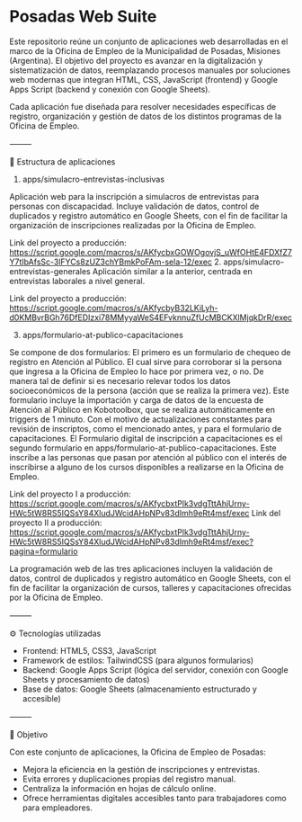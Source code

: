 # Posadas Web Suite

Este repositorio reúne un conjunto de aplicaciones web desarrolladas en el marco de la Oficina de Empleo de la Municipalidad de Posadas, Misiones (Argentina).
El objetivo del proyecto es avanzar en la digitalización y sistematización de datos, reemplazando procesos manuales por soluciones web modernas que integran HTML, CSS, JavaScript (frontend) y Google Apps Script (backend y conexión con Google Sheets).

Cada aplicación fue diseñada para resolver necesidades específicas de registro, organización y gestión de datos de los distintos programas de la Oficina de Empleo.

⸻

📂 Estructura de aplicaciones

1. apps/simulacro-entrevistas-inclusivas

Aplicación web para la inscripción a simulacros de entrevistas para personas con discapacidad.
Incluye validación de datos, control de duplicados y registro automático en Google Sheets, con el fin de facilitar la organización de inscripciones realizadas por la Oficina de Empleo.

Link del proyecto a producción: https://script.google.com/macros/s/AKfycbxGOWOgovjS_uWfOHtE4FDXfZ7Y7tIbAfsSc-3lFYCs8zUZ3chYBmkPoFAm-sela-12/exec
2. apps/simulacro-entrevistas-generales
Aplicación similar a la anterior, centrada en entrevistas laborales a nivel general.

Link del proyecto a producción: https://script.google.com/macros/s/AKfycbyB32LKiLyh-d0KMBvrBGh76DfEDIzxi78MMyyaWeS4EFvknnuZfUcMBCKXlMjqkDrR/exec

3. apps/formulario-at-publico-capacitaciones

Se compone de dos formularios: 
El primero es un formulario de chequeo de registro en Atención al Público. El cual sirve para corroborar si la persona que ingresa a la Oficina de Empleo lo hace por primera vez, o no. De manera tal de definir si es necesario relevar todos los datos socioeconómicos de la persona (acción que se realiza la primera vez). Este formulario incluye la importación y carga de datos de la encuesta de Atención al Público en Kobotoolbox, que se realiza automáticamente en triggers de 1 minuto. Con el motivo de actualizaciones constantes para revisión de inscriptos, como el mencionado antes, y para el formulario de capacitaciones. 
El Formulario digital de inscripción a capacitaciones es el segundo formulario en apps/formulario-at-publico-capacitaciones. Este inscribe a las personas que pasan por atención al público con el interés de inscribirse a alguno de los cursos disponibles a realizarse en la Oficina de Empleo.

Link del proyecto I a producción: https://script.google.com/macros/s/AKfycbxtPlk3vdgTttAhjUrny-HWc5tW8RS5IQSsY84XludJWcidAHpNPv83dImh9eRt4msf/exec
Link del proyecto II a producción: https://script.google.com/macros/s/AKfycbxtPlk3vdgTttAhjUrny-HWc5tW8RS5IQSsY84XludJWcidAHpNPv83dImh9eRt4msf/exec?pagina=formulario

La programación web de las tres aplicaciones incluyen la validación de datos, control de duplicados y registro automático en Google Sheets, con el fin de facilitar la organización de cursos, talleres y capacitaciones ofrecidas por la Oficina de Empleo.

⸻

⚙️ Tecnologías utilizadas
	
 - Frontend: HTML5, CSS3, JavaScript
 - Framework de estilos: TailwindCSS (para algunos formularios)
 - Backend: Google Apps Script (lógica del servidor, conexión con Google Sheets y procesamiento de datos)
 - Base de datos: Google Sheets (almacenamiento estructurado y accesible)

⸻

🚀 Objetivo

Con este conjunto de aplicaciones, la Oficina de Empleo de Posadas:

 - Mejora la eficiencia en la gestión de inscripciones y entrevistas.
 - Evita errores y duplicaciones propias del registro manual.
 - Centraliza la información en hojas de cálculo online.
 - Ofrece herramientas digitales accesibles tanto para trabajadores como para empleadores.
